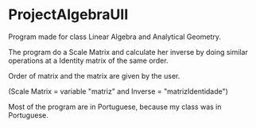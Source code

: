 # ProjectAlgebraUII
<p>Program made for class Linear Algebra and Analytical Geometry.</p>
The program do a Scale Matrix and calculate her inverse by doing similar operations at a Identity matrix of the same order.
<p>Order of matrix and the matrix are given by the user.</p>
<p>(Scale Matrix = variable "matriz" and Inverse = "matrizIdentidade")</p>
Most of the program are in Portuguese, because my class was in Portuguese.
